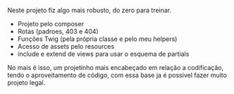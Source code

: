 Neste projeto fiz algo mais robusto, do zero para treinar.

- Projeto pelo composer
- Rotas (padroes, 403 e 404)
- Funções Twig (pela própria classe e pelo meu helpers)
- Acesso de assets pelo resources
- include e extend de views para usar o esquema de partials

No mais é isso, um projetinho mais encabeçado em relação a codificação, tendo o aproveitamento de código, com essa base ja é possivel fazer muito projeto legal.